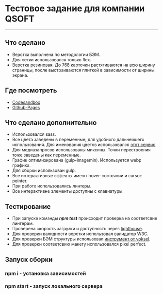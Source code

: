 # Тестовое задание для компании QSOFT
---
## Что сделано
+ Верстка выполнена по методологии БЭМ.
+ Для сетки использовался только flex.
+ Верстка резиновая. До 768 карточки растягиваются на всю ширину страницы, после выстраиваются плиткой в зависимости от ширины экрана.

## Где посмотреть
+ [Codesandbox](https://codesandbox.io/s/qsoft-test-task-build-crc9e)
+ [Github-Pages](https://junfrontend.github.io/QSOFT-test-task/build/)

## Что сделано дополнительно
+ Использовался sass. 
+ Все цвета заведены в переменные, для удобного дальнейшего использования. Для именования цветов использовался [этот сервис](https://www.htmlcsscolor.com/hex).
+ Для медиазапросов использованы миксины. Точки перестроения тоже заведены как переменные.
+ График оптимизирована (gulp-imagemin). Используется webp графика.
+ Для сборки использован gulp.
+ Все интерактивные эффекты имеют hover-состоянии и cursor: pointer.
+ При работе использовались линтеры.
+ Все интерактивне элементы доступны с клавиатуры.

## Тестирование
+ При запуске команды ***npm test*** происходит проверка на соответсвие линтерам.
+ Проверена скорость загрузки и доступность через [lighthouse](http://joxi.ru/gmvXGDotdQOvdA).
+ Для проверки валидности верстки использовал валидатор W3C.
+ Для проверки БЭМ структуры использовал [инструмент от yoksel](https://yoksel.github.io/html-tree/).
+ Для проверки соответсвию макету использовался pixel perfect.

## Запуск сборки 
### npm i - установка зависимостей
### npm start - запуск локального сервера